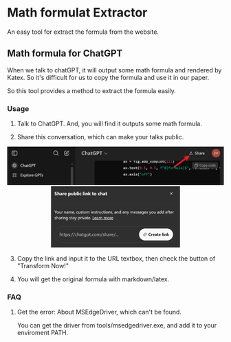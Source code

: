 # Math formulat Extractor

An easy tool for extract the formula from the website.

## Math formula for ChatGPT

When we talk to chatGPT, it will output some math formula and rendered by Katex. So it's difficult for us to copy the formula and use it in our paper.

So this tool provides a method to extract the formula easily.

### Usage

1. Talk to ChatGPT. And, you will find it outputs some math formula.

2. Share this conversation, which can make your talks public.

<div style="text-align: center;">
    <img src="./image/step1.png" width="800px">
</div>

<div style="text-align: center;">
    <img src="./image/step2.png" width="300px">
</div>

3. Copy the link and input it to the URL textbox, then check the button of "Transform Now!"

4. You will get the original formula with markdown/latex.

### FAQ

1. Get the error: About MSEdgeDriver, which can't be found.

    You can get the driver from tools/msedgedriver.exe, and add it to your enviroment PATH.
